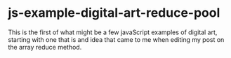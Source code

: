 # js-example-digital-art-reduce-pool

This is the first of what might be a few javaScript examples of digital art, starting with one that is and idea that came to me when editing my post on the array reduce method.